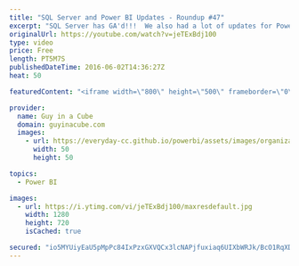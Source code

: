 ```yaml
---
title: "SQL Server and Power BI Updates - Roundup #47"
excerpt: "SQL Server has GA'd!!!  We also had a lot of updates for Power BI!  Creating Current Day, Week, Month And Year Reports In Power BI Using Bidirectional Cross-Filtering And M (@technitrain) https://blog.crossjoin.co.uk/2016/05/30/creating-current-day-week-month-and-year-reports-in-power-bi-using-bidirectional-cross-filtering-and-m/"
originalUrl: https://youtube.com/watch?v=jeTExBdj100
type: video
price: Free
length: PT5M7S
publishedDateTime: 2016-06-02T14:36:27Z
heat: 50

featuredContent: "<iframe width=\"800\" height=\"500\" frameborder=\"0\" src=\"https://www.youtube.com/embed/jeTExBdj100\" allow=\"accelerometer; autoplay; encrypted-media; gyroscope; picture-in-picture\" allowfullscreen></iframe>"

provider:
  name: Guy in a Cube
  domain: guyinacube.com
  images:
    - url: https://everyday-cc.github.io/powerbi/assets/images/organizations/guyinacube.com-50x50.jpg
      width: 50
      height: 50

topics:
  - Power BI

images:
  - url: https://i.ytimg.com/vi/jeTExBdj100/maxresdefault.jpg
    width: 1280
    height: 720
    isCached: true

secured: "io5MYUiyEaU5pMpPc84IxPzxGXVQCx3lcNAPjfuxiaq6UIXbWRJk/BcO1RqXDa6EX40yBnupPtYeF/R0HFfSQmHvZYvr4O7AhQwBo03Q00XzRbumBPMsfmQnP0qoe5NNi/nNXQ/dl3c9k+0ZupjxXni2J9EKKBj0btC3ED3svX3A8W5ptWyqmmXX4dTU9GaCw6JVS2OGXpqNsYyKu0C0KQyT4UQSiw3vE5JPYG7lmVaEWfnpTnNbV/es42m1g8vSq+eRXa7OqcnQbchRrlStjCadvhoC7CV4h5DGpU0VpLErRqo38oERLj7IUzleMo8rgfOjEiJZKF5CDEcZ+G96JPxjKim2OF7aiLGCuDKujdrQ6+QTPGbVHvh5WbLxXG0kazsvNEGFjnnLIuVsoV0QQUKO6eX4wheFZxGReE2ta0o=;DuGr+TDtBRtD3zNVgw+vXw=="
---
```


